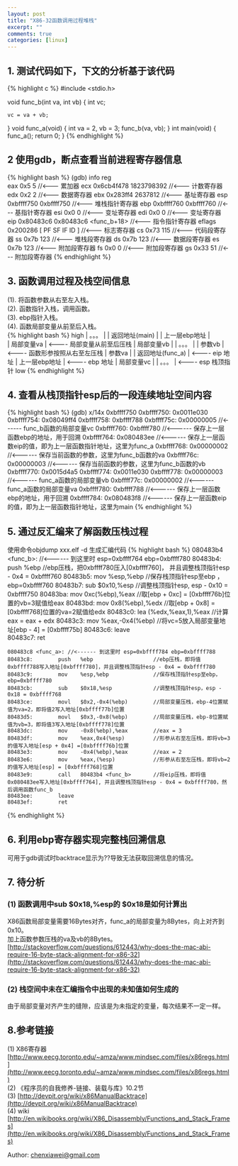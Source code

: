 ```yaml
---
layout: post
title: "X86-32函数调用过程堆栈"
excerpt: ""
comments: true
categories: [linux]
---
```

## 1. 测试代码如下，下文的分析基于该代码
{% highlight c %}
#include <stdio.h>

void func_b(int va, int vb)
{
    int vc;

    vc = va + vb;
}
void func_a(void)
{
    int va = 2, vb = 3;
    func_b(va, vb);
}
int main(void)
{
    func_a();
    return 0;
}
{% endhighlight %}

## 2  使用gdb，断点查看当前进程寄存器信息
{% highlight bash %}
(gdb) info reg  
eax            0x5      5                       //<--- 累加器
ecx            0x6cb4f478       1823798392      //<--- 计数寄存器
edx            0x2      2                       //<--- 数据寄存器
ebx            0x283ff4 2637812                 //<--- 基址寄存器
esp            0xbffff750       0xbffff750      //<--- 堆栈指针寄存器
ebp            0xbffff760       0xbffff760      //<--- 基指针寄存器
esi            0x0      0                       //<--- 变址寄存器
edi            0x0      0                       //<--- 变址寄存器
eip            0x80483c6        0x80483c6 <func_b+18> //<--- 指令指针寄存器
eflags         0x200286 [ PF SF IF ID ]         //<--- 标志寄存器
cs             0x73     115                     //<--- 代码段寄存器
ss             0x7b     123                     //<--- 堆栈段寄存器
ds             0x7b     123                     //<--- 数据段寄存器
es             0x7b     123                     //<--- 附加段寄存器
fs             0x0      0                       //<--- 附加段寄存器
gs             0x33     51                      //<--- 附加段寄存器
{% endhighlight %}

## 3. 函数调用过程及栈空间信息
(1). 将函数参数从右至左入栈。<br>
(2). 函数指针入栈，调用函数。<br>
(3). ebp指针入栈。<br>
(4). 函数局部变量从前至后入栈。<br>
{% highlight bash %}
high 
	| 。。。           |
	| 返回地址(main)   |
	| 上一层ebp地址    |      
	| 局部变量va       | <---- 局部变量从前至后压栈
	| 局部变量vb       | 
	| 。。。           |
	| 参数vb           | <---- 函数形参按照从右至左压栈
	| 参数va           |
	| 返回地址(func_a) | <---- eip 地址
	| 上一层ebp地址    | <---- ebp 地址
	| 局部变量vc       | 
	| 。。。           | <---- esp 栈顶指针
low
{% endhighlight %}
## 4. 查看从栈顶指针esp后的一段连续地址空间内容 
{% highlight bash %}
	(gdb) x/14x 0xbffff750 
	0xbffff750:     0x0011e030      
	0xbffff754:     0x08049ff4
	0xbffff758:     0xbffff788
	0xbffff75c:     0x00000005  //<------ func_b函数的局部变量vc
	0xbffff760:     0xbffff780  //<------ 保存上一层函数ebp的地址，用于回溯
	0xbffff764:     0x080483ee  //<------ 保存上一层函数eip的值，即为上一层函数指针地址，这里为func_a
	0xbffff768:     0x00000002  //<------ 保存当前函数的参数，这里为func_b函数的va
	0xbffff76c:     0x00000003  //<------ 保存当前函数的参数，这里为func_b函数的vb
	0xbffff770:     0x0015d4a5 
	0xbffff774:     0x0011e030
	0xbffff778:     0x00000003  //<------ func_a函数的局部变量vb
	0xbffff77c:     0x00000002  //<------ func_a函数的局部变量va
	0xbffff780:     0xbffff788  //<------ 保存上一层函数ebp的地址，用于回溯
	0xbffff784:     0x080483f8  //<------ 保存上一层函数eip的值，即为上一层函数指针地址，这里为main
{% endhighlight %}
## 5. 通过反汇编来了解函数压栈过程
使用命令objdump xxx.elf -d 生成汇编代码
{% highlight bash %}
	080483b4 <func_b>: //<------ 到这里时 esp=0xbffff764 ebp=0xbffff780
	80483b4:		push   %ebp                   //ebp压栈，把0xbffff780压入[0xbffff760]，
													并且调整栈顶指针esp - 0x4 = 0xbffff760
	80483b5:		mov    %esp,%ebp              //保存栈顶指针esp至ebp ，ebp=0xbffff760
	80483b7:		sub    $0x10,%esp             //调整栈顶指针esp, esp - 0x10 = 0xbffff750
	80483ba:		mov    0xc(%ebp),%eax         //取[ebp + 0xc] = [0xbffff76b]位置的vb=3赋值给eax
	80483bd:		mov    0x8(%ebp),%edx         //取[ebp + 0x8] = [0xbffff768]位置的va=2赋值给edx
	80483c0:		lea    (%edx,%eax,1),%eax     //计算 eax = eax + edx
	80483c3:		mov    %eax,-0x4(%ebp)        //将vc=5放入局部变量地址[ebp - 4] = [0xbffff75b]
	80483c6:		leave  
	80483c7:		ret    

	080483c8 <func_a>: //<------ 到这里时 esp=0xbffff784 ebp=0xbffff788
	80483c8:		push   %ebp                   //ebp压栈，即将值0xbffff788写入地址[0xbffff780]，并且调整栈顶指针esp - 0x4 = 0xbffff780
	80483c9:		mov    %esp,%ebp              //保存栈顶指针esp至ebp，ebp=0xbffff780
	80483cb:		sub    $0x18,%esp             //调整栈顶指针esp，esp - 0x18 = 0xbffff768
	80483ce:		movl   $0x2,-0x4(%ebp)        //局部变量压栈，ebp-4位置赋值为va=2，即将值2写入地址[0xbffff77b]位置
	80483d5:		movl   $0x3,-0x8(%ebp)        //局部变量压栈，ebp-8位置赋值为vb=3，即将值3写入地址[0xbffff778]位置
	80483dc:		mov    -0x8(%ebp),%eax        //eax = 3
	80483df:		mov    %eax,0x4(%esp)         //形参从右至左压栈，即将vb=3的值写入地址[esp + 0x4] =[0xbffff76b]位置
	80483e3:		mov    -0x4(%ebp),%eax        //eax = 2
	80483e6:		mov    %eax,(%esp)            //形参从右至左压栈，即将vb=2的值写入地址[esp] = [0xbffff768]位置
	80483e9:		call   80483b4 <func_b>       //将eip压栈，即将值0x080483ee写入地址[0xbffff764], 并且调整栈顶指针esp - 0x4 = 0xbffff780，然后调用函数func_b
	80483ee:		leave  
	80483ef:		ret    
{% endhighlight %}

## 6. 利用ebp寄存器实现完整栈回溯信息
可用于gdb调试时backtrace显示为??导致无法获取回溯信息的情况。

## 7. 待分析

### (1) 函数调用中sub $0x18,%esp的 $0x18是如何计算出 
X86函数局部变量需要16Bytes对齐，func_a的局部变量为8Bytes，向上对齐到0x10。<br>
加上函数参数压栈的va及vb的8Bytes。<br>
[http://stackoverflow.com/questions/612443/why-does-the-mac-abi-require-16-byte-stack-alignment-for-x86-32](http://stackoverflow.com/questions/612443/why-does-the-mac-abi-require-16-byte-stack-alignment-for-x86-32)

### (2) 栈空间中未在汇编指令中出现的未知值如何生成的
由于局部变量对齐产生的缝隙，应该是为未指定的变量，每次结果不一定一样。

## 8.参考链接
(1) X86寄存器 [http://www.eecg.toronto.edu/~amza/www.mindsec.com/files/x86regs.html](http://www.eecg.toronto.edu/~amza/www.mindsec.com/files/x86regs.html)<br>
(2) 《程序员的自我修养-链接、装载与库》10.2节<br>
(3) [http://devpit.org/wiki/x86ManualBacktrace](http://devpit.org/wiki/x86ManualBacktrace)<br>
(4) wiki [http://en.wikibooks.org/wiki/X86_Disassembly/Functions_and_Stack_Frames](http://en.wikibooks.org/wiki/X86_Disassembly/Functions_and_Stack_Frames)<br>

Author: chenxiawei@gmail.com<br>
